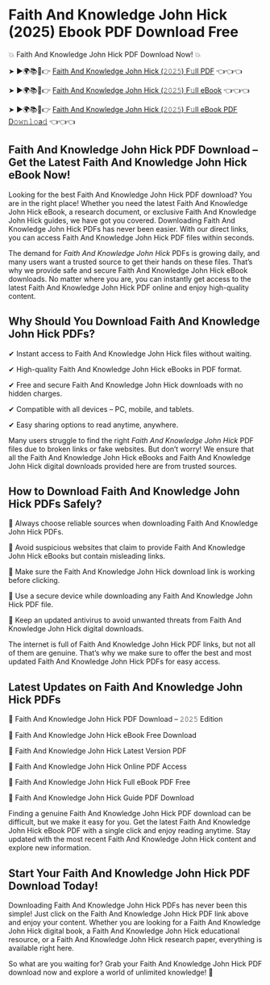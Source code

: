 # Faith And Knowledge John Hick (2025) Ebook PDF Download Free

💥 Faith And Knowledge John Hick PDF Download Now! 💥

➤ ►🌍📚📱👉 [Faith And Knowledge John Hick (𝟸𝟶𝟸𝟻) F𝚞ll PDF](https://getpdf.xyz/faith-and-knowledge-john-hick) 👈👈👈


➤ ►🌍📚📱👉 [Faith And Knowledge John Hick (𝟸𝟶𝟸𝟻) F𝚞ll eBook](https://getpdf.xyz/faith-and-knowledge-john-hick) 👈👈👈


➤ ►🌍📚📱👉 [Faith And Knowledge John Hick (𝟸𝟶𝟸𝟻) F𝚞ll eBook PDF D𝚘𝚠𝚗𝚕𝚘a𝚍](https://getpdf.xyz/faith-and-knowledge-john-hick) 👈👈👈


## Faith And Knowledge John Hick PDF Download – Get the Latest Faith And Knowledge John Hick eBook Now!

Looking for the best Faith And Knowledge John Hick PDF download? You are in the right place! Whether you need the latest Faith And Knowledge John Hick eBook, a research document, or exclusive Faith And Knowledge John Hick guides, we have got you covered. Downloading Faith And Knowledge John Hick PDFs has never been easier. With our direct links, you can access Faith And Knowledge John Hick PDF files within seconds.

The demand for *Faith And Knowledge John Hick* PDFs is growing daily, and many users want a trusted source to get their hands on these files. That’s why we provide safe and secure Faith And Knowledge John Hick eBook downloads. No matter where you are, you can instantly get access to the latest Faith And Knowledge John Hick PDF online and enjoy high-quality content.

## Why Should You Download Faith And Knowledge John Hick PDFs?

✔ Instant access to Faith And Knowledge John Hick files without waiting.

✔ High-quality Faith And Knowledge John Hick eBooks in PDF format.

✔ Free and secure Faith And Knowledge John Hick downloads with no hidden charges.

✔ Compatible with all devices – PC, mobile, and tablets.

✔ Easy sharing options to read anytime, anywhere.

Many users struggle to find the right *Faith And Knowledge John Hick* PDF files due to broken links or fake websites. But don’t worry! We ensure that all the Faith And Knowledge John Hick eBooks and Faith And Knowledge John Hick digital downloads provided here are from trusted sources.

## How to Download Faith And Knowledge John Hick PDFs Safely?

📌 Always choose reliable sources when downloading Faith And Knowledge John Hick PDFs.

📌 Avoid suspicious websites that claim to provide Faith And Knowledge John Hick eBooks but contain misleading links.

📌 Make sure the Faith And Knowledge John Hick download link is working before clicking.

📌 Use a secure device while downloading any Faith And Knowledge John Hick PDF file.

📌 Keep an updated antivirus to avoid unwanted threats from Faith And Knowledge John Hick digital downloads.

The internet is full of Faith And Knowledge John Hick PDF links, but not all of them are genuine. That’s why we make sure to offer the best and most updated Faith And Knowledge John Hick PDFs for easy access.

## Latest Updates on Faith And Knowledge John Hick PDFs

🔹 Faith And Knowledge John Hick PDF Download – 𝟸𝟶𝟸𝟻 Edition

🔹 Faith And Knowledge John Hick eBook Free Download

🔹 Faith And Knowledge John Hick Latest Version PDF

🔹 Faith And Knowledge John Hick Online PDF Access

🔹 Faith And Knowledge John Hick Full eBook PDF Free

🔹 Faith And Knowledge John Hick Guide PDF Download

Finding a genuine Faith And Knowledge John Hick PDF download can be difficult, but we make it easy for you. Get the latest Faith And Knowledge John Hick eBook PDF with a single click and enjoy reading anytime. Stay updated with the most recent Faith And Knowledge John Hick content and explore new information.

## Start Your Faith And Knowledge John Hick PDF Download Today!

Downloading Faith And Knowledge John Hick PDFs has never been this simple! Just click on the Faith And Knowledge John Hick PDF link above and enjoy your content. Whether you are looking for a Faith And Knowledge John Hick digital book, a Faith And Knowledge John Hick educational resource, or a Faith And Knowledge John Hick research paper, everything is available right here.

So what are you waiting for? Grab your Faith And Knowledge John Hick PDF download now and explore a world of unlimited knowledge! 🚀